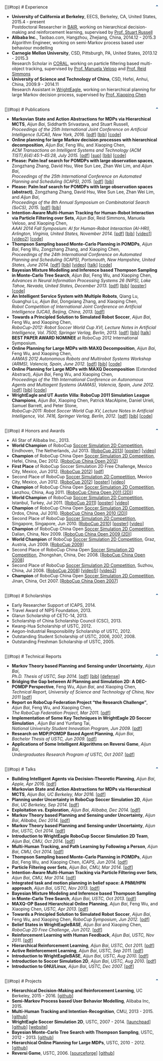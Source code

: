 <br>
[<img align="right" border="0" alt="Top" src="images/top.gif" />](#top)
# Experience

*   **University of California at Berkeley**, EECS, Berkeley, CA, United States, 2015.4 - present  
Postdoctoral Researcher in [BAIR](http://bair.berkeley.edu/), working on hierarchical decision-making and reinforcement learning, supervised by [Prof. Stuart Russell](https://www.cs.berkeley.edu/~russell/)
*   **Alibaba Inc.**, Taobao.com, Hangzhou, Zhejiang, China, 2014.12 - 2015.3  
Algorithm Engineer, working on semi-Markov process based user behaviour modelling
*   **Carnegie Mellon University**, CSD, Pittsburgh, PA, United States, 2013.12 - 2015.3  
Research Scholar in [CORAL](http://www.cs.cmu.edu/~coral/), working on particle filtering based multi-object tracking, supervised by [Prof. Manuela Veloso](http://www.cs.cmu.edu/~mmv/) and [Prof. Reid Simmons](http://www.cs.cmu.edu/~reids/)
*   **University of Science and Technology of China**, CSD, Hefei, Anhui, China, 2009.9 - 2014.11  
Research Assistant in [WrightEagle](http://wrighteagle.org/2d/), working on hierarchical planning for large Markov decision process, supervised by [Prof. Xiaoping Chen](http://www.wrighteagle.org/en/people/xpchen.php)

<br>
[<img align="right" border="0" alt="Top" src="images/top.gif" />](#top)
# Publications

*   **Markovian State and Action Abstractions for MDPs via Hierarchical MCTS**, _Aijun Bai_, Siddharth Srivastava, and Stuart Russell,  
_Proceedings of the 25th International Joint Conference on Artificial Intelligence (IJCAI), New York, 2016._ [[pdf](publications/IJCAI16-Bai.pdf)] [[bib](publications/IJCAI16-Bai.bib)] [[code](https://github.com/aijunbai/hplanning)]
*   **Online planning for large Markov decision processes with hierarchical decomposition**, _Aijun Bai_, Feng Wu, and Xiaoping Chen,  
_ACM Transactions on Intelligent Systems and Technology (ACM TIST),6(4):45:1–45:28, July 2015._ [[pdf](publications/BWCtist15.pdf)] [[sup](publications/TIST0604-45-APP.pdf)] [[bib](publications/BWCtist15.bib)] [[code](https://github.com/aijunbai/maxq-op)]
*   **Please: Palm leaf search for POMDPs with large observation spaces**, Zongzhang Zhang, David Hsu, Wee Sun Lee, Zhan Wei Lim, and _Aijun Bai_,  
_Proceedings of the 25th International Conference on Automated Planning and Scheduling (ICAPS), 2015._ [[pdf](publications/10491-46208-1-PB.pdf)] [[bib](publications/ICAPS-15.bib)]
*   **Please: Palm leaf search for POMDPs with large observation spaces (abstract)**, Zongzhang Zhang, David Hsu, Wee Sun Lee, Zhan Wei Lim, and _Aijun Bai_,  
_Proceedings of the 8th Annual Symposium on Combinatorial Search (SoCS), 2015._ [[pdf](publications/10686-49444-1-PB.pdf)] [[bib](publications/SoCS-15.bib)]
*   **Intention-Aware Multi-Human Tracking for Human-Robot Interaction via Particle Filtering over Sets**, _Aijun Bai_, Reid Simmons, Manuela Veloso, and Xiaoping Chen,  
_AAAI 2014 Fall Symposium: AI for Human-Robot Interaction (AI-HRI), Arlington, Virginia, United States, November 2014._ [[pdf](publications/9111-40050-1-PB.pdf)] [[bib](publications/AAAI-14.bib)] [[video1](https://www.youtube.com/watch?v=M2VjS2tMNmg)] [[video2](https://www.youtube.com/watch?v=pmUpTxgAJpE)] [[code](https://github.com/aijunbai/pfs)]
*   **Thompson Sampling based Monte-Carlo Planning in POMDPs**, _Aijun Bai_, Feng Wu, Zongzhang Zhang, and Xiaoping Chen,  
_Proceedings of the 24th International Conference on Automated Planning and Scheduling (ICAPS), Portsmouth, New Hampshire, United States, June 2014._ [[pdf](publications/7800-36984-1-PB.pdf)] [[bib](publications/ICAPS14-Bai.bib)] [[video](https://www.youtube.com/watch?v=U3YeaE3g45A)] [[talk](talks/ICAPS14-Bai_slides.pdf)] [[code](https://github.com/aijunbai/thompson-sampling)]
*   **Bayesian Mixture Modelling and Inference based Thompson Sampling in Monte-Carlo Tree Search**, _Aijun Bai_, Feng Wu, and Xiaoping Chen,  
_Advances in Neural Information Processing Systems 26 (NIPS), Lake Tahoe, Nevada, United States, December 2013._ [[pdf](publications/NIPS13-Bai.pdf)] [[bib](publications/NIPS13-Bai.bib)] [[poster](publications/NIPS13-Bai-poster.pdf)] [[code](https://github.com/aijunbai/thompson-sampling)]
*   **An Intelligent Service System with Multiple Robots**, Qiang Lu, Guanghui Lu, _Aijun Bai_, Dongxiang Zhang, and Xiaoping Chen,  
_Robot Competition of International Joint Conference on Artificial Intelligence (IJCAI), Beijing, China, 2013._ [[pdf](publications/IJCAI13-Lu.pdf)]
*   **Towards a Principled Solution to Simulated Robot Soccer**, _Aijun Bai_, Feng Wu, and Xiaoping Chen,  
_RoboCup-2012: Robot Soccer World Cup XVI, Lecture Notes in Artificial Intelligence, Vol. 7500, Springer Verlag, Berlin, 2013._ [[pdf](publications/LNAI12-Bai.pdf)] [[bib](publications/LNAI12-Bai.bib)] [[talk](talks/LNAI12-Bai_slides.pdf)]  
**BEST PAPER AWARD NOMINEE** at RoboCup 2012 International Symposium.
*   **Online Planning for Large MDPs with MAXQ Decomposition**, _Aijun Bai_, Feng Wu, and Xiaoping Chen,  
_AAMAS 2012 Autonomous Robots and Multirobot Systems Workshop (ARMS), Valencia, Spain, June 2012._ [[pdf](publications/ARMS12-Bai.pdf)] [[bib](publications/ARMS12-Bai.bib)] [[code](https://github.com/aijunbai/maxq-op)]
*   **Online Planning for Large MDPs with MAXQ Decomposition** (Extended Abstract), _Aijun Bai_, Feng Wu, and Xiaoping Chen,  
_Proceedings of the 11th International Conference on Autonomous Agents and Multiagent Systems (AAMAS), Valencia, Spain, June 2012._ [[pdf](publications/AAMAS12-Bai.pdf)] [[bib](publications/AAMAS12-Bai.bib)] [[code](https://github.com/aijunbai/maxq-op)]
*   **WrightEagle and UT Austin Villa: RoboCup 2011 Simulation League Champions**, _Aijun Bai_, Xiaoping Chen, Patrick MacAlpine, Daniel Urieli, Samuel Barrett, and Peter Stone,   
_RoboCup-2011: Robot Soccer World Cup XV, Lecture Notes in Artificial Intelligence, Vol. 7416, Springer Verlag, Berlin, 2012._ [[pdf](publications/LNAI11-Bai.pdf)] [[bib](publications/LNAI11-Bai.bib)] [[code](https://github.com/wrighteagle2d/wrighteaglebase)]

<br>
[<img align="right" border="0" alt="Top" src="images/top.gif" />](#top)
# Honors and Awards

*   Ali Star of Alibaba Inc., 2013.
*   **World Champion** of RoboCup [Soccer Simulation 2D Competition](https://en.wikipedia.org/wiki/RoboCup_2D_Soccer_Simulation_League), Eindhoven, The Netherlands, Jul 2013. [[RoboCup 2013](http://www.robocup2013.org/)] [[poster](posters/poster13.pdf)] [[video](https://www.youtube.com/watch?v=BoWoIc4IrtI&list=PL4BB027D8BB6A5EB3)] 
*   **Champion** of RoboCup China Open [Soccer Simulation 2D Competition](https://en.wikipedia.org/wiki/RoboCup_2D_Soccer_Simulation_League), Hefei, China, Dec 2012. [[RoboCup China Open 2012](http://wrighteagle.org/rco/rco12/)]  
*   **First Place** of RoboCup Soccer Simulation 2D Free Challenge, Mexico City, Mexico, Jun 2012. [[RoboCup 2012](http://www.robocup2012.org/)] [[pdf](publications/rc_2012_free_challenge.pdf)] 
*   Second Place of RoboCup [Soccer Simulation 2D Competition](https://en.wikipedia.org/wiki/RoboCup_2D_Soccer_Simulation_League), Mexico City, Mexico, Jun 2012. [[RoboCup 2012](http://www.robocup2012.org/)] [[poster](posters/poster12.pdf)] [[video](https://www.youtube.com/watch?v=cDhSjSYPvdE&index=2&list=PL4BB027D8BB6A5EB3)] 
*   **Champion** of RoboCup China Open [Soccer Simulation 2D Competition](https://en.wikipedia.org/wiki/RoboCup_2D_Soccer_Simulation_League), Lanzhou, China, Aug 2011. [[RoboCup China Open 2011 (2D)](http://wrighteagle.org/rco/rco11/2d/results.html)]  
*   **World Champion** of RoboCup [Soccer Simulation 2D Competition](https://en.wikipedia.org/wiki/RoboCup_2D_Soccer_Simulation_League), Istanbul, Turkey, Jul 2011. [[RoboCup 2011](http://www.robocup2011.org/)] [[poster](posters/poster11.pdf)] [[video](https://www.youtube.com/watch?v=leNDA5tzUfk&index=3&list=PL4BB027D8BB6A5EB3)] 
*   **Champion** of RoboCup China Open [Soccer Simulation 2D Competition](https://en.wikipedia.org/wiki/RoboCup_2D_Soccer_Simulation_League), Ordos, China, Jul 2010. [[RoboCup China Open 2010 (2D)](http://wrighteagle.org/rco/rco10/2d/results.html)]  
*   Second Place of RoboCup [Soccer Simulation 2D Competition](https://en.wikipedia.org/wiki/RoboCup_2D_Soccer_Simulation_League), Singapore, Singapore, Jun 2010. [[RoboCup 2010](http://www.robocup2010.org/)] [[poster](posters/poster10.pdf)] [[video](https://www.youtube.com/watch?v=BVWkndHk3AE&index=4&list=PL4BB027D8BB6A5EB3)] 
*   **Champion** of RoboCup China Open [Soccer Simulation 2D Competition](https://en.wikipedia.org/wiki/RoboCup_2D_Soccer_Simulation_League), Dalian, China, Nov 2009. [[RoboCup China Open 2009 (2D)](http://wrighteagle.org/rco/rco09/2d/results.html)]  
*   **World Champion** of RoboCup [Soccer Simulation 2D Competition](https://en.wikipedia.org/wiki/RoboCup_2D_Soccer_Simulation_League), Graz, Austria, Jun 2009. [[RoboCup 2009](http://www.robocup2009.org/)]  
*   Second Place of RoboCup China Open [Soccer Simulation 2D Competition](https://en.wikipedia.org/wiki/RoboCup_2D_Soccer_Simulation_League), Zhongshan, China, Dec 2008. [[RoboCup China Open 2008](http://ai.ustc.edu.cn/rco/rco08/)]  
*   Second Place of RoboCup [Soccer Simulation 2D Competition](https://en.wikipedia.org/wiki/RoboCup_2D_Soccer_Simulation_League), Suzhou, China, Jul 2008. [[RoboCup 2008](http://www.robocup-cn.org/)] [[video1)](https://www.youtube.com/watch?v=XDGJMBwF1Vs&list=PL4BB027D8BB6A5EB3&index=7)] [[video2](https://www.youtube.com/watch?v=w1c_8TWX8dY&index=6&list=PL4BB027D8BB6A5EB3)]  
*   **Champion** of RoboCup China Open [Soccer Simulation 2D Competition](https://en.wikipedia.org/wiki/RoboCup_2D_Soccer_Simulation_League), Jinan, China, Oct 2007. [[RoboCup China Open 2007](http://ai.ustc.edu.cn/rco/rco07/)]

<br>
[<img align="right" border="0" alt="Top" src="images/top.gif" />](#top)
# Scholarships

*   Early Researcher Support of ICAPS, 2014.
*   Travel Award of NIPS Foundation, 2013.
*   Glarun Scholarship of CETC-14, 2013.
*   Scholarship of China Scholarship Council (CSC), 2013.
*   Kwang-Hua Scholarship of USTC, 2012.
*   Aegon-Industrial Responsibility Scholarship of USTC, 2012.
*   Outstanding Student Scholarship of USTC, 2006, 2007, 2008.
*   Outstanding Freshman Scholarship of USTC, 2005.

<br>
[<img align="right" border="0" alt="Top" src="images/top.gif" />](#top)
# Technical Reports

*   **Markov Theory based Planning and Sensing under Uncertainty**, _Aijun Bai_,  
_Ph.D. Thesis of USTC, Sep 2014._ [[pdf](publications/phd_thesis-Bai.pdf)] [[bib](publications/USTC-14.bib)] [[defense](talks/thesis_defense.pdf)]
*   **Bridging the Gap between AI Planning and Simulation 2D: A DEC-POMDP Perspective**, Feng Wu, _Aijun Bai_, and Xiaoping Chen,  
_Technical Report, University of Science and Technology of China, Nov 2011_ [[pdf](publications/USTC-11.pdf)]
*   **Report on RoboCup Federation Project “the Research Challenge”**, _Aijun Bai_, Feng Wu, and Xiaoping Chen,  
_The RoboCup Federation Project, Mar 2011._ [[pdf](publications/report_rcrc.pdf)]
*   **Implementation of Some Key Techniques in WrightEagle 2D Soccer Simulation** , _Aijun Bai_ and Yunfang Tai,  
_National University Student Innovation Program, Jun 2009._ [[pdf](publications/concluding2009-Bai.pdf)]
*   **Research on MDP/POMDP Based Agent Planning**, _Aijun Bai_,  
_Bachelor Thesis of USTC, Jun 2009._ [[pdf](publications/bachelar_thesis-Bai.pdf)]
*   **Applications of Some Intelligent Algorithms on Reversi Game**, _Aijun Bai_,  
_Undergraduates Research Program of USTC, Oct 2007._ [[pdf](publications/concluding2007-Bai.pdf)]

<br>
[<img align="right" border="0" alt="Top" src="images/top.gif" />](#top)
# Talks

*   **Building Intelligent Agents via Decision-Theoretic Planning**, _Aijun Bai_, _Apple, Apr 2016._ [[pdf](talks/apple.pdf)]
*   **Markovian State and Action Abstractions for MDPs via Hierarchical MCTS**, _Aijun Bai_, _UC Berkeley, Mar 2016._ [[pdf](talks/berkeley2.pdf)]
*   **Planning under Uncertainty in RoboCup Soccer Simulation 2D**, _Aijun Bai_, _UC Berkeley, Sep 2014._ [[pdf](talks/berkeley.pdf)]
*   **Exploitation vs. Exploration**, _Aijun Bai_, _Alibaba, Dec 2014._ [[pdf](talks/alibaba2.pdf)]
*   **Markov Theory based Planning and Sensing under Uncertainty**, _Aijun Bai_, _Alibaba, Dec 2014._ [[pdf](talks/alibaba1.pdf)]
*   **Markov Theory based Planning and Sensing under Uncertainty**, _Aijun Bai_, _USTC, Oct 2014._ [[pdf](talks/thesis_defense.pdf)]
*   **Introduction to WrightEagle RoboCup Soccer Simulation 2D Team**, _Aijun Bai_, _CMU, Oct 2014._ [[pdf](talks/cmu2.pdf)]
*   **Multi-Human Tracking, and Path Learning by Following a Person**, _Aijun Bai_, _CMU, Oct 2014._ [[pdf](talks/cmu3.pdf)]
*   **Thompson Sampling based Monte-Carlo Planning in POMDPs**, _Aijun Bai_, Feng Wu, and Xiaoping Chen, _ICAPS, Jun 2014._ [[pdf](talks/ICAPS14-Bai_slides.pdf)]
*   **Particle Filtering over Sets**, _Aijun Bai_, _CMU, Mar 2014._ [[pdf](talks/cmu.pdf)]
*   **Intention-Aware Multi-Human Tracking via Particle Filtering over Sets**, _Aijun Bai_, _CMU, Mar 2014._ [[pdf](talks/cmu4.pdf)]
*   **Integrated task and motion planning in belief space: A PNM/HPN approach**, _Aijun Bai_, _USTC, Nov 2013._ [[pdf](talks/ustc5.pdf)]
*   **Bayesian Mixture Modeling and Inference based Thompson Sampling in Monte-Carlo Tree Search**, _Aijun Bai_, _USTC, Oct 2013._ [[pdf](talks/ustc2.pdf)]
*   **MAXQ-OP Based Hierarchical Online Planning**, _Aijun Bai_, Feng Wu, and Xiaoping Chen, _USTC, Apr 2013._ [[pdf](talks/ustc4.pdf)]
*   **Towards a Principled Solution to Simulated Robot Soccer**, _Aijun Bai_, Feng Wu, and Xiaoping Chen, _RoboCup Symposium, Jun 2012._ [[pdf](publications/LNAI12-Bai_slides.pdf)]
*   **Belief States in WrightEagleBASE**, _Aijun Bai_ and Xiaoping Chen, _RoboCup 2D Free Challenge, Jun 2012._ [[pdf](publications/rc_2012_free_challenge.pdf)]
*   **Reinforcement Learning with Human Feedback**, _Aijun Bai_, _USTC, Nov 2011._ [[pdf](talks/ustc6.pdf)]
*   **Hierarchical Reinforcement Learning**, _Aijun Bai_, _USTC, Oct 2011._ [[pdf](talks/ustc3.pdf)]
*   **Active Reinforcement Learning**, _Aijun Bai_, _USTC, Sep 2011._ [[pdf](talks/ustc1.pdf)]
*   **Introduction to WrightEagleBASE**, _Aijun Bai_, _USTC, Aug 2010._ [[pdf](talks/Introduction-to-WrightEagleBASE-Bai.pdf)]
*   **Introduction to Soccer Simulation 2D**, _Aijun Bai_, _USTC, Aug 2010._ [[pdf](talks/Introduction-to-Soccer-Simulation-2D-Bai.pdf)]
*   **Introduction to GNU/Linux**, _Aijun Bai_, _USTC, Dec 2007._ [[pdf](talks/Introduce_to_Linux-Bai.pdf)]

<br>
[<img align="right" border="0" alt="Top" src="images/top.gif" />](#top)
# Projects

* **Hierarchical Decision-Making and Reinforcement Learning**, UC Berkeley, 2015 - 2016. [[github](https://github.com/aijunbai/hplanning)]
* **Semi-Markov Process based User Behavior Modelling**, Alibaba Inc, 2015.
* **Multi-Human Tracking and Intention-Recognition**, CMU, 2013 - 2015. [[github](https://github.com/aijunbai/pfs)]
* **WrightEagle Soccer Simulation 2D**, USTC, 2007 - 2014. [[launchpad](https://launchpad.net/wrighteaglebase)] [[github](https://github.com/wrighteagle2d/wrighteaglebase)] [[website](http://wrighteagle.org/2d/)]
* **Bayesian Monte-Carlo Tree Search with Thompson Sampling**, USTC, 2012 - 2013. [[github](https://github.com/aijunbai/thompson-sampling)]
* **Hierarchical Online Planning for Large MDPs**, USTC, 2010 - 2012. [[github](https://github.com/aijunbai/maxq-op)]
* **Reversi Game**, USTC, 2006. [[sourceforge](http://sourceforge.net/projects/reversigame/)] [[github](https://github.com/aijunbai/reversi)]

